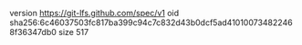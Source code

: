 version https://git-lfs.github.com/spec/v1
oid sha256:6c46037503fc817ba399c94c7c832d43b0dcf5ad410100734822468f36347db0
size 517
